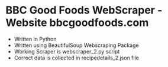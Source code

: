 <h1>BBC Good Foods WebScraper - Website bbcgoodfoods.com</h1>

<ul>
  <li>Written in Python</li>
  <li>Written using BeautifulSoup Webscraping Package</li>
  <li>Working Scraper is webscraper_2.py script</li>
  <li>Correct data is collected in recipedetails_2.json file</li>
</ul>
